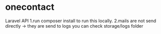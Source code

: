 # onecontact
Laravel API
1.run composer install to run this locally.
2.mails are not send directly -> they are send to logs you can check storage/logs folder